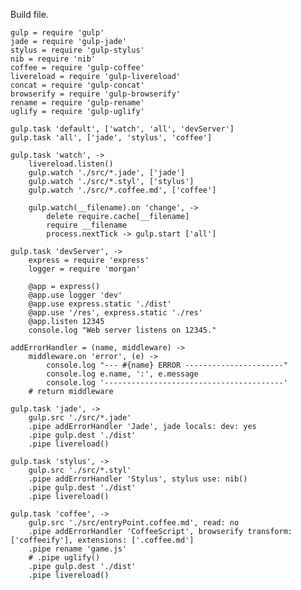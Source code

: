 Build file.

	gulp = require 'gulp'
	jade = require 'gulp-jade'
	stylus = require 'gulp-stylus'
	nib = require 'nib'
	coffee = require 'gulp-coffee'
	livereload = require 'gulp-livereload'
	concat = require 'gulp-concat'
	browserify = require 'gulp-browserify'
	rename = require 'gulp-rename'
	uglify = require 'gulp-uglify'

	gulp.task 'default', ['watch', 'all', 'devServer']
	gulp.task 'all', ['jade', 'stylus', 'coffee']

	gulp.task 'watch', ->
		livereload.listen()
		gulp.watch './src/*.jade', ['jade']
		gulp.watch './src/*.styl', ['stylus']
		gulp.watch './src/*.coffee.md', ['coffee']

		gulp.watch(__filename).on 'change', ->
			delete require.cache[__filename]
			require __filename
			process.nextTick -> gulp.start ['all']

	gulp.task 'devServer', ->
		express = require 'express'
		logger = require 'morgan'

		@app = express()
		@app.use logger 'dev'
		@app.use express.static './dist'
		@app.use '/res', express.static './res'
		@app.listen 12345
		console.log "Web server listens on 12345."

	addErrorHandler = (name, middleware) ->
		middleware.on 'error', (e) ->
			console.log "--- #{name} ERROR ----------------------"
			console.log e.name, ':', e.message
			console.log '----------------------------------------'
		# return middleware

	gulp.task 'jade', ->
		gulp.src './src/*.jade'
		.pipe addErrorHandler 'Jade', jade locals: dev: yes
		.pipe gulp.dest './dist'
		.pipe livereload()

	gulp.task 'stylus', ->
		gulp.src './src/*.styl'
		.pipe addErrorHandler 'Stylus', stylus use: nib()
		.pipe gulp.dest './dist'
		.pipe livereload()

	gulp.task 'coffee', ->
		gulp.src './src/entryPoint.coffee.md', read: no
		.pipe addErrorHandler 'CoffeeScript', browserify transform: ['coffeeify'], extensions: ['.coffee.md']
		.pipe rename 'game.js'
		# .pipe uglify()
		.pipe gulp.dest './dist'
		.pipe livereload()
